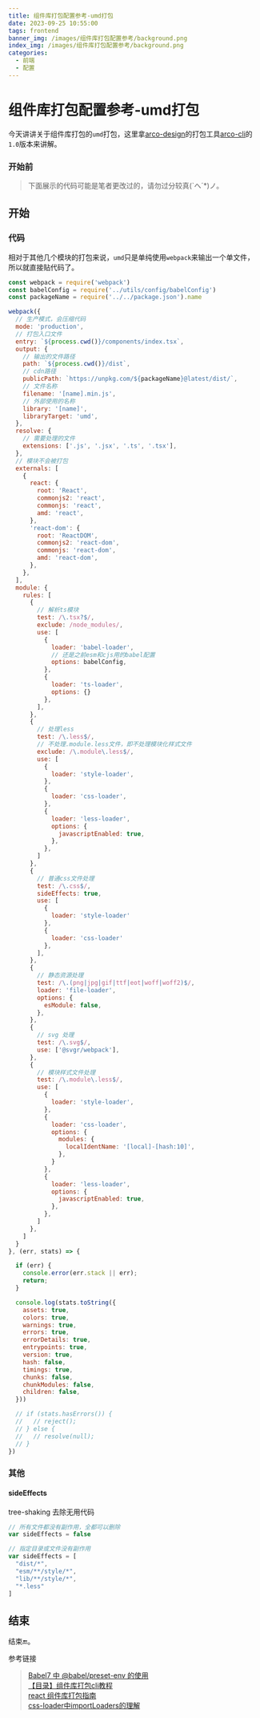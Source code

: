 ```yaml
---
title: 组件库打包配置参考-umd打包
date: 2023-09-25 10:55:00
tags: frontend 
banner_img: /images/组件库打包配置参考/background.png
index_img: /images/组件库打包配置参考/background.png
categories: 
  - 前端  
  - 配置
---
```


# 组件库打包配置参考-umd打包 

今天讲讲关于组件库打包的`umd`打包，这里拿[arco-design](https://arco.design/)的打包工具[arco-cli](https://github.com/arco-design/arco-cli/tree/1.x/packages/arco-scripts)的`1.0`版本来讲解。

### 开始前

> 下面展示的代码可能是笔者更改过的，请勿过分较真(`へ´*)ノ。  

## 开始  

### 代码 

相对于其他几个模块的打包来说，`umd`只是单纯使用`webpack`来输出一个单文件，所以就直接贴代码了。  

```js 
const webpack = require('webpack')
const babelConfig = require('../utils/config/babelConfig')
const packageName = require('../../package.json').name

webpack({
  // 生产模式，会压缩代码
  mode: 'production',
  // 打包入口文件
  entry: `${process.cwd()}/components/index.tsx`,
  output: {
    // 输出的文件路径
    path: `${process.cwd()}/dist`,
    // cdn路径
    publicPath: `https://unpkg.com/${packageName}@latest/dist/`,
    // 文件名称
    filename: '[name].min.js',
    // 外部使用的名称
    library: '[name]',
    libraryTarget: 'umd',
  },
  resolve: {
    // 需要处理的文件
    extensions: ['.js', '.jsx', '.ts', '.tsx'],
  },
  // 模块不会被打包
  externals: [
    {
      react: {
        root: 'React',
        commonjs2: 'react',
        commonjs: 'react',
        amd: 'react',
      },
      'react-dom': {
        root: 'ReactDOM',
        commonjs2: 'react-dom',
        commonjs: 'react-dom',
        amd: 'react-dom',
      },
    },
  ],
  module: {
    rules: [
      {
        // 解析ts模块
        test: /\.tsx?$/,
        exclude: /node_modules/,
        use: [
          {
            loader: 'babel-loader',
            // 还是之前esm和cjs用的babel配置
            options: babelConfig,
          },
          {
            loader: 'ts-loader',
            options: {}
          },
        ],
      },
      {
        // 处理less
        test: /\.less$/,
        // 不处理.module.less文件，即不处理模块化样式文件
        exclude: /\.module\.less$/,
        use: [
          {
            loader: 'style-loader',
          },
          {
            loader: 'css-loader',
          },
          {
            loader: 'less-loader',
            options: {
              javascriptEnabled: true,
            },
          },
        ]
      },
      {
        // 普通css文件处理
        test: /\.css$/,
        sideEffects: true,
        use: [
          {
            loader: 'style-loader'
          },
          {
            loader: 'css-loader'
          },
        ],
      },
      {
        // 静态资源处理
        test: /\.(png|jpg|gif|ttf|eot|woff|woff2)$/,
        loader: 'file-loader',
        options: {
          esModule: false,
        },
      },
      {
        // svg 处理
        test: /\.svg$/,
        use: ['@svgr/webpack'],
      },
      {
        // 模块样式文件处理
        test: /\.module\.less$/,
        use: [
          {
            loader: 'style-loader',
          },
          {
            loader: 'css-loader',
            options: {
              modules: {
                localIdentName: '[local]-[hash:10]',
              },
            }
          },
          {
            loader: 'less-loader',
            options: {
              javascriptEnabled: true,
            },
          },
        ]
      },
    ]
  }
}, (err, stats) => {

  if (err) {
    console.error(err.stack || err);
    return;
  }

  console.log(stats.toString({
    assets: true,
    colors: true,
    warnings: true,
    errors: true,
    errorDetails: true,
    entrypoints: true,
    version: true,
    hash: false,
    timings: true,
    chunks: false,
    chunkModules: false,
    children: false,
  }))

  // if (stats.hasErrors()) {
  //   // reject();
  // } else {
  //   // resolve(null);
  // }
})
```
  
### 其他

#### sideEffects  
  tree-shaking 去除无用代码  

```js
// 所有文件都没有副作用，全都可以删除
var sideEffects = false 

// 指定目录或文件没有副作用
var sideEffects = [
  "dist/*",
  "esm/**/style/*",
  "lib/**/style/*",
  "*.less"
]

```

## 结束  

  结束🔚。    

参考链接  
> [Babel7 中 @babel/preset-env 的使用](https://zhuanlan.zhihu.com/p/84799735)  
> [【目录】组件库打包cli教程](https://github.com/lio-mengxiang/mx-design-cli/issues/16)   
> [react 组件库打包指南](https://github.com/lio-mengxiang/mx-design-cli/issues/13)   
> [css-loader中importLoaders的理解](https://zhuanlan.zhihu.com/p/94706976)    
